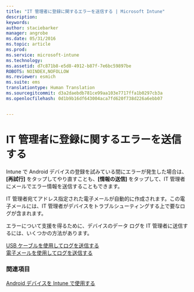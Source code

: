 ```yaml
---
title: "IT 管理者に登録に関するエラーを送信する | Microsoft Intune"
description: 
keywords: 
author: staciebarker
manager: angrobe
ms.date: 05/31/2016
ms.topic: article
ms.prod: 
ms.service: microsoft-intune
ms.technology: 
ms.assetid: d7c871b8-e5d8-4912-b87f-7e6bc59897be
ROBOTS: NOINDEX,NOFOLLOW
ms.reviewer: esmich
ms.suite: ems
translationtype: Human Translation
ms.sourcegitcommit: d3a2daebdb781ce99aa103e7717ffa1b0297cb3a
ms.openlocfilehash: 0d1b9b16df643004aca7fd620f738d226a6ebb07


---
```



# IT 管理者に登録に関するエラーを送信する

Intune で Android デバイスの登録を試みている間にエラーが発生した場合は、**[再試行]** をタップしてやり直すことも、**[情報の送信]** をタップして、IT 管理者にメールでエラー情報を送信することもできます。

IT 管理者宛てアドレス指定された電子メールが自動的に作成されます。この電子メールには、IT 管理者がデバイスをトラブルシューティングする上で要なログが含まれます。

エラーについて支援を得るために、デバイスのデータ ログを IT 管理者に送信するには、いくつかの方法があります。

[USB ケーブルを使用してログを送信する](send-diagnostic-data-logs-to-your-it-administrator-using-a-usb-cable-android.md)</br>
[電子メールを使用してログを送信する](send-diagnostic-data-logs-to-your-it-administrator-using-email-android.md)

### 関連項目
[Android デバイスを Intune で使用する](using-your-android-device-with-intune.md)



<!--HONumber=Aug16_HO4-->


